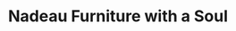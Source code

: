 ---
title: "Nadeau Furniture with a Soul"
url: /louisville/nadeau-furniture-with-a-soul-shelbyville-road/
shop: furniture
---